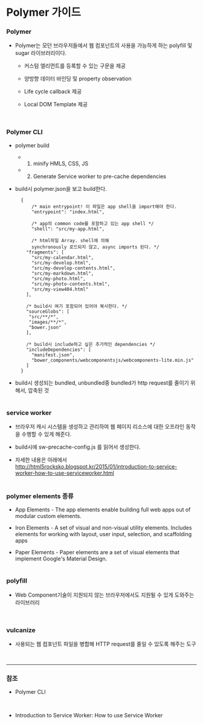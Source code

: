 # Polymer 가이드

### Polymer

* Polymer는 모던 브라우저들에서 웹 컴포넌트의 사용을 가능하게 하는 polyfill 및 sugar 라이브러리이다. 

     - 커스텀 엘리먼트를 등록할 수 있는 구문을 제공
      
     - 양방향 데이터 바인딩 및 property observation
      
     - Life cycle callback 제공
     
     - Local DOM Template 제공
<br>

### Polymer CLI 

* polymer build

     - 1) minify HMLS, CSS, JS
     
     - 2) Generate Service worker to pre-cache dependencies

* build시 polymer.json을 보고 build한다.

        {
            /* main entrypoint! 이 파일은 app shell을 import해야 한다.
            "entrypoint": "index.html",
    
            /* app의 common code를 포함하고 있는 app shell */
            "shell": "src/my-app.html",
    
            /* html파일 Array. shell에 의해 
            synchronously 로드되지 않고, async imports 된다. */
          "fragments": [
            "src/my-calendar.html",
            "src/my-develop.html",
            "src/my-develop-contents.html",
            "src/my-markdown.html",
            "src/my-photo.html",
            "src/my-photo-contents.html",
            "src/my-view404.html"
          ],
    
          /* build시 여기 포함되어 있어야 복사한다. */
          "sourceGlobs": [
           "src/**/*",
           "images/**/*",
           "bower.json"
          ],
    
          /* build시 include하고 싶은 추가적인 dependencies */
          "includeDependencies": [
            "manifest.json",
            "bower_components/webcomponentsjs/webcomponents-lite.min.js"
          ]
        }

* build시 생성되는 bundled, unbundled중 bundled가 http request를 줄이기 위해서, 압축된 것
<br><br>

### service worker

 - 브라우저 캐시 시스템을 생성하고 관리하여 웹 페이지 리소스에 대한 오프라인 동작을 수행할 수 있게 해준다. 

 - build시에  sw-precache-config.js 를 읽어서 생성한다.
 
 - 자세한 내용은 아래에서
   <br>
   <http://html5rocksko.blogspot.kr/2015/01/introduction-to-service-worker-how-to-use-serviceworker.html>
<br><br>

### polymer elements 종류

 - App Elements - The app elements enable building full web apps out of modular custom elements.

 - Iron Elements - A set of visual and non-visual utility elements. Includes elements for working with layout, user input, selection, and scaffolding apps

 - Paper Elements - Paper elements are a set of visual elements that implement Google's Material Design.
<br><br>

### polyfill

 - Web Component기술이 지원되지 않는 브라우저에서도 지원될 수 있게 도와주는 라이브러리
<br>

### vulcanize

 - 사용되는 웹 컴포넌트 파일을 병합해 HTTP request를 줄일 수 있도록 해주는 도구
<br>

***

### 참조

 - Polymer CLI
  <br>
  <https://www.polymer-project.org/1.0/docs/tools/polymer-cli>

 - Introduction to Service Worker: How to use Service Worker
  <br>
  <http://html5rocksko.blogspot.kr/2015/01/introduction-to-service-worker-how-to-use-serviceworker.html>